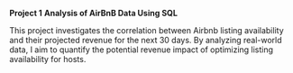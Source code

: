 **Project 1** **Analysis of AirBnB Data Using SQL**


This project investigates the correlation between Airbnb listing availability and their projected revenue for the next 30 days. 
By analyzing real-world data, I aim to quantify the potential revenue impact of optimizing listing availability for hosts.
